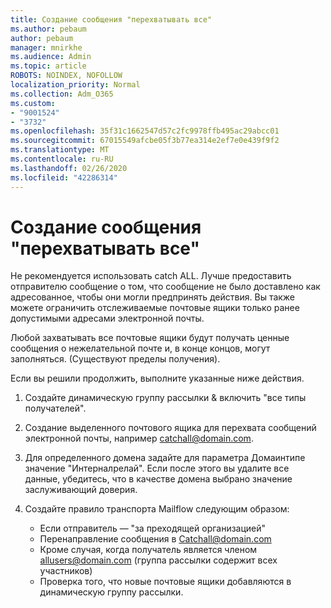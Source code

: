 ```yaml
---
title: Создание сообщения "перехватывать все"
ms.author: pebaum
author: pebaum
manager: mnirkhe
ms.audience: Admin
ms.topic: article
ROBOTS: NOINDEX, NOFOLLOW
localization_priority: Normal
ms.collection: Adm_O365
ms.custom:
- "9001524"
- "3732"
ms.openlocfilehash: 35f31c1662547d57c2fc9978ffb495ac29abcc01
ms.sourcegitcommit: 67015549afcbe05f3b77ea314e2ef7e0e439f9f2
ms.translationtype: MT
ms.contentlocale: ru-RU
ms.lasthandoff: 02/26/2020
ms.locfileid: "42286314"
---
```

# <a name="create-an-email-catch-all"></a>Создание сообщения "перехватывать все"

Не рекомендуется использовать catch ALL. Лучше предоставить отправителю сообщение о том, что сообщение не было доставлено как адресованное, чтобы они могли предпринять действия. Вы также можете ограничить отслеживаемые почтовые ящики только ранее допустимыми адресами электронной почты. 

Любой захватывать все почтовые ящики будут получать ценные сообщения о нежелательной почте и, в конце концов, могут заполняться. (Существуют пределы получения). 

Если вы решили продолжить, выполните указанные ниже действия.

1. Создайте динамическую группу рассылки & включить "все типы получателей".

2. Создание выделенного почтового ящика для перехвата сообщений электронной почты, например catchall@domain.com.

3. Для определенного домена задайте для параметра Домаинтипе значение "Интерналрелай". Если после этого вы удалите все данные, убедитесь, что в качестве домена выбрано значение заслуживающий доверия.

4. Создайте правило транспорта Mailflow следующим образом:

    - Если отправитель — "за преходящей организацией"
    - Перенаправление сообщения в Catchall@domain.com
    - Кроме случая, когда получатель является членом allusers@domain.com (группа рассылки содержит всех участников)
    - Проверка того, что новые почтовые ящики добавляются в динамическую группу рассылки.
